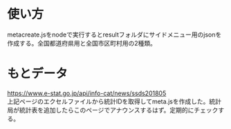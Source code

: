 # 使い方
metacreate.jsをnodeで実行するとresultフォルダにサイドメニュー用のjsonを作成する。全国都道府県用と全国市区町村用の2種類。
# もとデータ
https://www.e-stat.go.jp/api/info-cat/news/ssds201805  
上記ページのエクセルファイルから統計IDを取得してmeta.jsを作成した。統計局が統計表を追加したらこのページでアナウンスするはず。定期的にチェックする。


